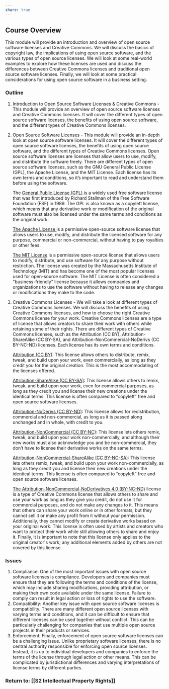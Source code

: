 ```yaml
---
share: true
---
```


## Course Overview

This module will provide an introduction and overview of open source software licenses and Creative Commons. We will discuss the basics of copyright law, the implications of using open source software, and the various types of open source licenses. We will look at some real-world examples to explore how these licenses are used and discuss the differences between Creative Commons licenses and traditional open source software licenses. Finally, we will look at some practical considerations for using open source software in a business setting. 

### Outline

1. Introduction to Open Source Software Licenses & Creative Commons - This module will provide an overview of open source software licenses and Creative Commons licenses. It will cover the different types of open source software licenses, the benefits of using open source software, and the different types of Creative Commons licenses.

2. Open Source Software Licenses - This module will provide an in-depth look at open source software licenses. It will cover the different types of open source software licenses, the benefits of using open source software, and the different types of Creative Commons licenses. Open source software licenses are licenses that allow users to use, modify, and distribute the software freely. There are different types of open source software licenses, such as the GNU General Public License (GPL), the Apache License, and the MIT License. Each license has its own terms and conditions, so it’s important to read and understand them before using the software.
   
   The [General Public License (GPL) ](https://www.gnu.org/licenses/gpl-3.0.en.html)is a widely used free software license that was first introduced by Richard Stallman of the Free Software Foundation (FSF) in 1989. The GPL is also known as a copyleft license, which means that any derivative work or modification of the original software must also be licensed under the same terms and conditions as the original work.
   
   [The Apache License ](https://www.apache.org/licenses/LICENSE-2.0)  is a permissive open-source software license that allows users to use, modify, and distribute the licensed software for any purpose, commercial or non-commercial, without having to pay royalties or other fees.
 
   [The MIT License](https://opensource.org/licenses/MIT) is a permissive open-source license that allows users to modify, distribute, and use software for any purpose without restriction. The license was created by the Massachusetts Institute of Technology (MIT) and has become one of the most popular licenses used for open-source software. The MIT License is often considered a "business-friendly" license because it allows companies and organizations to use the software without having to release any changes or modifications they make to the code.    

   
4. Creative Commons Licenses - We will take a look at different types of Creative Commons licenses. We will discuss the benefits of using Creative Commons licenses, and how to choose the right Creative Commons license for your work. Creative Commons licenses are a type of license that allows creators to share their work with others while retaining some of their rights. There are different types of Creative Commons licenses, such as the Attribution (CC BY), Attribution-ShareAlike (CC BY-SA), and Attribution-NonCommercial-NoDerivs (CC BY-NC-ND) licenses. Each license has its own terms and conditions.  

   [Attribution (CC BY)](https://creativecommons.org/licenses/by/4.0/legalcode): This license allows others to distribute, remix, tweak, and build upon your work, even commercially, as long as they credit you for the original creation. This is the most accommodating of the licenses offered.
   
   [Attribution-ShareAlike (CC BY-SA)](https://creativecommons.org/licenses/by-sa/4.0/legalcode): This license allows others to remix, tweak, and build upon your work, even for commercial purposes, as long as they credit you and license their new creations under the identical terms. This license is often compared to “copyleft” free and open source software licenses.
   
   [Attribution-NoDerivs (CC BY-ND)](https://creativecommons.org/licenses/by-nd/4.0/legalcode): This license allows for redistribution, commercial and non-commercial, as long as it is passed along unchanged and in whole, with credit to you.
   
   [Attribution-NonCommercial (CC BY-NC)](https://creativecommons.org/licenses/by-nc/4.0/legalcode): This license lets others remix, tweak, and build upon your work non-commercially, and although their new works must also acknowledge you and be non-commercial, they don’t have to license their derivative works on the same terms.
   
   [Attribution-NonCommercial-ShareAlike (CC BY-NC-SA)](https://creativecommons.org/licenses/by-nc-sa/4.0/legalcode): This license lets others remix, tweak, and build upon your work non-commercially, as long as they credit you and license their new creations under the identical terms. This license is often compared to “copyleft” free and open source software licenses.
   
   [The Attribution-NonCommercial-NoDerivatives 4.0 (BY-NC-ND)](https://creativecommons.org/licenses/by-nc-nd/4.0/legalcode) license is a type of Creative Commons license that allows others to share and use your work as long as they give you credit, do not use it for commercial purposes, and do not make any changes to it. This means that others can share your work online or in other formats, but they cannot sell it or make any profit from it without your permission. Additionally, they cannot modify or create derivative works based on your original work. This license is often used by artists and creators who want to protect their work while still allowing others to share and enjoy it. Finally, it is important to note that this license only applies to the original creator's work; any additional elements added by others are not covered by this license.

### Issues

1. Compliance: One of the most important issues with open source software licenses is compliance. Developers and companies must ensure that they are following the terms and conditions of the license, which may include sharing modifications, providing attribution, or making their own code available under the same license. Failure to comply can result in legal action or loss of rights to use the software.
2. Compatibility: Another key issue with open source software licenses is compatibility. There are many different open source licenses with varying terms and conditions, and it can be difficult to ensure that different licenses can be used together without conflict. This can be particularly challenging for companies that use multiple open source projects in their products or services.
3. Enforcement: Finally, enforcement of open source software licenses can be a challenging issue. Unlike proprietary software licenses, there is no central authority responsible for enforcing open source licenses. Instead, it is up to individual developers and companies to enforce the terms of the license through legal action or other means. This can be complicated by jurisdictional differences and varying interpretations of license terms by different parties.


### Return to: [[S2 Intellectual Property Rights]]


  

